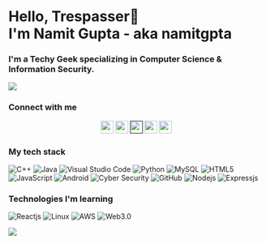 <h1> Hello, Trespasser🙏<br />
I'm Namit Gupta - aka namitgpta </h1>

<!-- <img src="https://emojis.slackmojis.com/emojis/images/1531849430/4246/blob-sunglasses.gif?1531849430" width="25"/> -->

### I'm a Techy Geek specializing in Computer Science & Information Security.

![](https://64.media.tumblr.com/c70e8fcdf61a132a873f99db163896a2/tumblr_o48ggtdpJA1sfmahro1_400.gifv)

### Connect with me

<p align="center">
  <a href="mailto:namitg677@gmail.com" target="_blank"><img height="25" src = "https://img.shields.io/badge/gmail-c14438?&style=for-the-badge&logo=gmail&logoColor=white"></a>
  <a href="https://www.linkedin.com/in/namitgpta/" target="_blank"><img height="25" src = "https://img.shields.io/badge/-LinkedIn-0e76a8?style=for-the-badge&logo=Linkedin&logoColor=white"></a>
  <!-- <a href="https://unnati2000.github.io" target="_blank"><img height="25" src = "https://img.shields.io/badge/Website-3b5998?style=for-the-badge&logo=google-chrome&logoColor=white"></a> -->
  <a href="" target="_blank"><img height="25" src = "https://img.shields.io/badge/Website-3b5998?style=for-the-badge&logo=google-chrome&logoColor=white"></a>
  <a href="https://twitter.com/namitg677" target="_blank"><img height="25" src = "https://img.shields.io/badge/-Twitter-00acee?style=for-the-badge&logo=Twitter&logoColor=white"></a>
  <a href="https://www.instagram.com/namit.gupta24/" target="_blank"><img height="25" src = "https://img.shields.io/badge/Instagram-E4405F?style=for-the-badge&logo=instagram&logoColor=white"></a>
</p>

### My tech stack

![C++](https://img.shields.io/badge/C%2B%2B-00599C?logo=c%2B%2B&logoColor=white)
![Java](https://img.shields.io/badge/Java-ED8B00?logo=java&logoColor=white)
![Visual Studio Code](https://img.shields.io/badge/VSCode-007ACC?logo=visual-studio-code&logoColor=white)
![Python](https://img.shields.io/badge/Python-3776AB?logo=python&logoColor=white)
![MySQL](https://img.shields.io/badge/MySQL-00000F?logo=mysql&logoColor=white)
![HTML5](https://img.shields.io/badge/HTML5-E34F26?logo=html5&logoColor=white)
![JavaScript](https://img.shields.io/badge/JavaScript-F7DF1E?logo=javascript&logoColor=black)
![Android](https://img.shields.io/badge/Android-239120?logo=android&logoColor=black)
![Cyber Security](https://img.shields.io/badge/Cyber_Security-3C3C3D?logo=security&logoColor=black)
![GitHub](https://img.shields.io/badge/-GitHub-181717?style=flat-square&logo=github)
![Nodejs](https://img.shields.io/badge/Nodejs-43853D?logo=node.js&logoColor=white)
![Expressjs](https://img.shields.io/badge/Expressjs-43853D?logo=express&logoColor=white)

### Technologies I'm learning

![Reactjs](https://img.shields.io/badge/Reactjs-43853D?logo=react&logoColor=white)
![Linux](https://img.shields.io/badge/Linux-00000F?logo=linux&logoColor=white)
![AWS](https://img.shields.io/badge/AWS-232F3E?logo=amazon-aws)
![Web3.0](https://img.shields.io/badge/Web3.0-00000F?logo=hyperledger&logoColor=white)

![](https://github-readme-stats-namitgpta.vercel.app/api?username=namitgpta&count_private=true&&show_icons=true&title_color=ffffff&icon_color=bb2acf&text_color=daf7dc&bg_color=151515)

<!-- [![Top Langs](https://github-readme-stats-namitgpta.vercel.app/api/top-langs/?username=namitgpta&exclude_repo=github-readme-stats&layout=compact&count_private=true&title_color=ffffff&text_color=daf7dc&bg_color=151515)](https://github.com/namitgpta/github-readme-stats) -->
